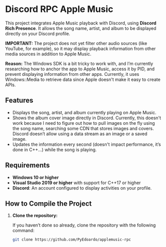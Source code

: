 # Discord RPC Apple Music

This project integrates Apple Music playback with Discord, using **Discord Rich Presence**. It allows the song name, artist, and album to be displayed directly on your Discord profile.

**IMPORTANT:** The project does not yet filter other audio sources (like YouTube, for example), so it may display playback information from other media sources in addition to Apple Music.

**Reason:** The Windows SDK is a bit tricky to work with, and I’m currently researching how to anchor the app to Apple Music, access it by PID, and prevent displaying information from other apps. Currently, it uses Windows::Media to retrieve data since Apple doesn't make it easy to create APIs.

## Features

- Displays the song, artist, and album currently playing on Apple Music.
- Shows the album cover image directly in Discord. Currently, this doesn't work because I need to figure out how to pull images on the fly using the song name, searching some CDN that stores images and covers. Discord doesn’t allow using a data stream as an image or a saved image.
- Updates the information every second (doesn't impact performance, it’s done in C++...) while the song is playing.

## Requirements

- **Windows 10 or higher**
- **Visual Studio 2019 or higher** with support for C++17 or higher
- **Discord**: An account configured to display activities on your profile.

## How to Compile the Project

1. **Clone the repository:**

   If you haven’t done so already, clone the repository with the following command:

   ```bash
   git clone https://github.com/PyEdoardo/applemusic-rpc


